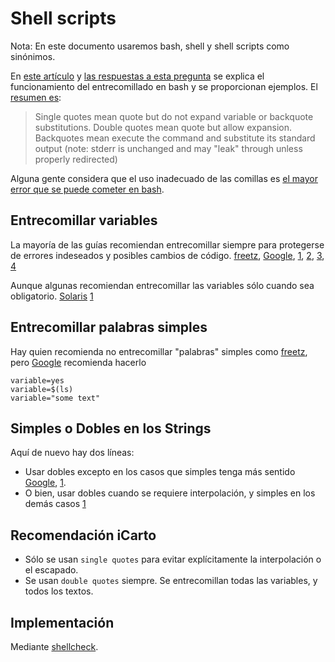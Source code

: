 # Shell scripts

Nota: En este documento usaremos bash, shell y shell scripts como sinónimos.

En [este artículo](https://www.howtogeek.com/howto/29980/whats-the-difference-between-single-and-double-quotes-in-the-bash-shell/) y [las respuestas a esta pregunta](https://stackoverflow.com/questions/6697753/difference-between-single-and-double-quotes-in-bash) se explica el funcionamiento del entrecomillado en bash y se proporcionan ejemplos. El [resumen es](http://trac.freetz.org/wiki/help/howtos/development/developer_information/shell_coding_conventions#Quoting):

> Single quotes mean quote but do not expand variable or backquote substitutions.
> Double quotes mean quote but allow expansion.
> Backquotes mean execute the command and substitute its standard output
> (note: stderr is unchanged and may "leak" through unless properly redirected)

Alguna gente considera que el uso inadecuado de las comillas es [el mayor error que se puede cometer en bash](http://mywiki.wooledge.org/BashPitfalls#for_i_in_.24.28ls_.2A.mp3.29).

## Entrecomillar variables

La mayoría de las guías recomiendan entrecomillar siempre para protegerse de errores indeseados y posibles cambios de código. [freetz](http://trac.freetz.org/wiki/help/howtos/development/developer_information/shell_coding_conventions#Quoting), [Google](https://google.github.io/styleguide/shell.xml#Quoting), [1](https://www.networkworld.com/article/2694433/unix-good-coding-practices-for-bash.html), [2](https://github.com/progrium/bashstyle), [3](http://kvz.io/blog/2013/11/21/bash-best-practices/), [4](http://wiki.bash-hackers.org/scripting/style)

Aunque algunas recomiendan entrecomillar las variables sólo cuando sea obligatorio. [Solaris](https://web.archive.org/web/20070802095239/http://opensolaris.org/os/community/on/shellstyle/#Quoting) [1](https://github.com/bahamas10/bash-style-guide#quoting)

## Entrecomillar palabras simples

Hay quien recomienda no entrecomillar "palabras" simples como [freetz](http://trac.freetz.org/wiki/help/howtos/development/developer_information/shell_coding_conventions#VariableAssignments), pero [Google](https://google.github.io/styleguide/shell.xml#Quoting) recomienda hacerlo

```shell
variable=yes
variable=$(ls)
variable="some text"
```

## Simples o Dobles en los Strings

Aquí de nuevo hay dos líneas:

-   Usar dobles excepto en los casos que simples tenga más sentido [Google](https://google.github.io/styleguide/shell.xml#Quoting), [1](https://github.com/progrium/bashstyle).
-   O bien, usar dobles cuando se requiere interpolación, y simples en los demás casos [1](https://github.com/bahamas10/bash-style-guide#quoting)

## Recomendación iCarto

-   Sólo se usan `single quotes` para evitar explícitamente la interpolación o el escapado.
-   Se usan `double quotes` siempre. Se entrecomillan todas las variables, y todos los textos.

## Implementación

Mediante [shellcheck](https://github.com/koalaman/shellcheck).
